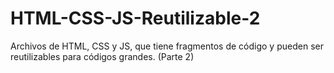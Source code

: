 # HTML-CSS-JS-Reutilizable-2
Archivos de HTML, CSS y JS, que tiene fragmentos de código y pueden ser reutilizables para códigos grandes. (Parte 2) 
